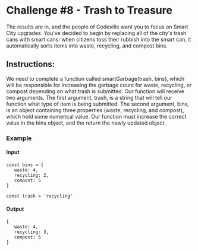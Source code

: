 # Challenge #8 - Trash to Treasure

<p>The results are in, and the people of Codeville want you to focus on Smart City upgrades. You've decided to begin by replacing all of the city's trash cans with smart cans: when citizens toss their rubbish into the smart can, it automatically sorts items into waste, recycling, and compost bins.
</p>

## Instructions: 

<p>We need to complete a function called smartGarbage(trash, bins), which will be responsible for increasing the garbage count for waste, recycling, or compost depending on what trash is submitted. Our function will receive two arguments. The first argument, trash, is a string that will tell our function what type of item is being submitted. The second argument, bins, is an object containing three properties (waste, recycling, and compost), which hold some numerical value. Our function must increase the correct value in the bins object, and the return the newly updated object.
</p>

### Example 
#### Input
``` 
const bins = {
   waste: 4,
   recycling: 2,
   compost: 5
}

const trash = 'recycling'
```

#### Output
```
{
   waste: 4,
   recycling: 3,
   compost: 5
}
```